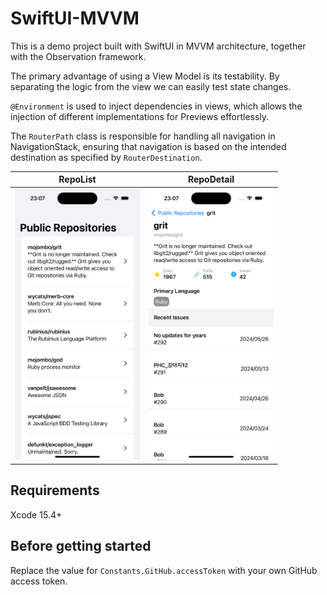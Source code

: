 # SwiftUI-MVVM

This is a demo project built with SwiftUI in MVVM architecture, together with the Observation framework.

The primary advantage of using a View Model is its testability. By separating the logic from the view we can easily test state changes.

`@Environment` is used to inject dependencies in views, which allows the injection of different implementations for Previews effortlessly.

The `RouterPath` class is responsible for handling all navigation in NavigationStack, ensuring that navigation is based on the intended destination as specified by `RouterDestination`.

|RepoList|RepoDetail|
|-|-|
|<img src="./screenshots/repo-list.png" width=200 >|<img src="./screenshots/repo-detail.png" width=200 >|

## Requirements

Xcode 15.4+

## Before getting started

Replace the value for `Constants.GitHub.accessToken` with your own GitHub access token.
